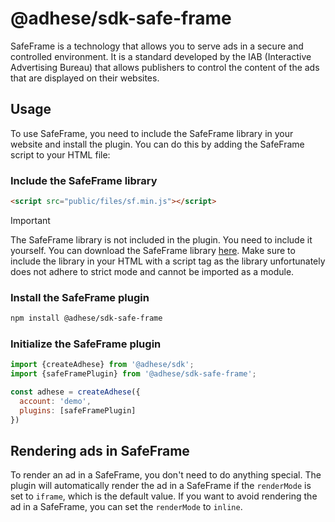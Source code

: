# @adhese/sdk-safe-frame

SafeFrame is a technology that allows you to serve ads in a secure and controlled environment. It is a standard
developed by the IAB (Interactive Advertising Bureau) that allows publishers to control the content of the ads that are
displayed on their websites.

## Usage
To use SafeFrame, you need to include the SafeFrame library in your website and install the plugin. You can do this by adding the SafeFrame
script to your HTML file:

### Include the SafeFrame library
```html
<script src="public/files/sf.min.js"></script>
```

> [!IMPORTANT]
> The SafeFrame library is not included in the plugin. You need to include it yourself. You can download the
> SafeFrame library <a href="./public/files/sf.min.js" download>here</a>. Make sure to include the library in your HTML
> with a script tag as the library unfortunately does not adhere to strict mode and cannot be imported as a module.

### Install the SafeFrame plugin
```bash
npm install @adhese/sdk-safe-frame
```

### Initialize the SafeFrame plugin
```javascript
import {createAdhese} from '@adhese/sdk';
import {safeFramePlugin} from '@adhese/sdk-safe-frame';

const adhese = createAdhese({
  account: 'demo',
  plugins: [safeFramePlugin]
})
```
## Rendering ads in SafeFrame
To render an ad in a SafeFrame, you don't need to do anything special. The plugin will automatically render the ad in a
SafeFrame if the `renderMode` is set to `iframe`, which is the default value. If you want to avoid rendering the ad in a
SafeFrame, you can set the `renderMode` to `inline`.
